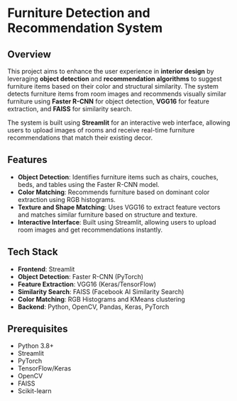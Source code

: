 # Furniture Detection and Recommendation System

## Overview

This project aims to enhance the user experience in **interior design** by leveraging **object detection** and **recommendation algorithms** to suggest furniture items based on their color and structural similarity. The system detects furniture items from room images and recommends visually similar furniture using **Faster R-CNN** for object detection, **VGG16** for feature extraction, and **FAISS** for similarity search.

The system is built using **Streamlit** for an interactive web interface, allowing users to upload images of rooms and receive real-time furniture recommendations that match their existing decor.

## Features

- **Object Detection**: Identifies furniture items such as chairs, couches, beds, and tables using the Faster R-CNN model.
- **Color Matching**: Recommends furniture based on dominant color extraction using RGB histograms.
- **Texture and Shape Matching**: Uses VGG16 to extract feature vectors and matches similar furniture based on structure and texture.
- **Interactive Interface**: Built using Streamlit, allowing users to upload room images and get recommendations instantly.

## Tech Stack

- **Frontend**: Streamlit
- **Object Detection**: Faster R-CNN (PyTorch)
- **Feature Extraction**: VGG16 (Keras/TensorFlow)
- **Similarity Search**: FAISS (Facebook AI Similarity Search)
- **Color Matching**: RGB Histograms and KMeans clustering
- **Backend**: Python, OpenCV, Pandas, Keras, PyTorch

## Prerequisites

- Python 3.8+
- Streamlit
- PyTorch
- TensorFlow/Keras
- OpenCV
- FAISS
- Scikit-learn



